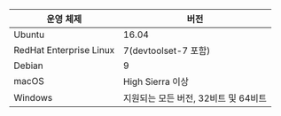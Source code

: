 | 운영 체제 | 버전 |  
|------------------|----------|
| Ubuntu  |  16.04 |
| RedHat Enterprise Linux | 7(devtoolset-7 포함) |
| Debian  | 9 |
| macOS   | High Sierra 이상 |
| Windows | 지원되는 모든 버전, 32비트 및 64비트 |
